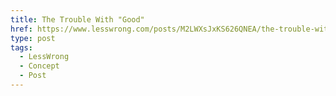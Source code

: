 ```yaml
---
title: The Trouble With "Good"
href: https://www.lesswrong.com/posts/M2LWXsJxKS626QNEA/the-trouble-with-good
type: post
tags:
  - LessWrong
  - Concept
  - Post
---
```


